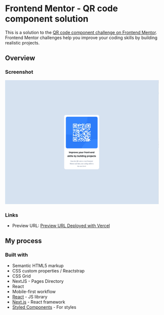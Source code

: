 # Frontend Mentor - QR code component solution

This is a solution to the [QR code component challenge on Frontend Mentor](https://www.frontendmentor.io/challenges/qr-code-component-iux_sIO_H). Frontend Mentor challenges help you improve your coding skills by building realistic projects. 

## Overview

### Screenshot

![Preview](image.png)

### Links

- Preview URL: [Preview URL Deployed with Vercel](https://qr-code-component-sage-six.vercel.app/)

## My process

### Built with

- Semantic HTML5 markup
- CSS custom properties / Reactstrap
- CSS Grid
- NextJS - Pages Directory
- React
- Mobile-first workflow
- [React](https://reactjs.org/) - JS library
- [Next.js](https://nextjs.org/) - React framework
- [Styled Components](https://styled-components.com/) - For styles

